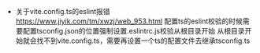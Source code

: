 - 关于vite.config.ts的eslint报错
https://www.jiyik.com/tm/xwzj/web_953.html
配置ts的eslint校验的时候需要配置tsconfig.json的位置强制设置.eslintrc.js校验从根目录开始
从根目录开始就会找不到vite.config.ts，需要再设置一个ts的配置文件去继承tsconfig.ts